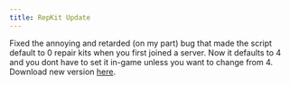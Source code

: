 ```yaml
---
title: RepKit Update
---
```

Fixed the annoying and retarded (on my part) bug that made the script default to 0 repair kits when you first joined a server. Now it defaults to 4 and you dont have to set it in-game unless you want to change from 4. Download new version [here](http://web.archive.org/web/20020505200302/http://hosted.tribes-universe.com/powda/tribes/scripts/repkit.php).
